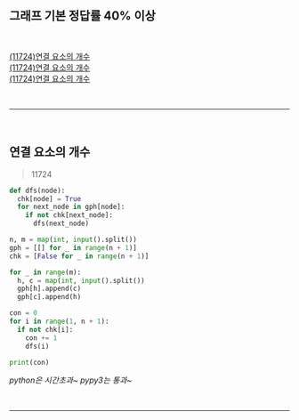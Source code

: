 ## 그래프 기본 정답률 40% 이상

<br>

[(11724)연결 요소의 개수](#연결-요소의-개수)  
[(11724)연결 요소의 개수](#연결-요소의-개수)  
[(11724)연결 요소의 개수](#연결-요소의-개수)

<br>

---

<br>

## 연결 요소의 개수

> 11724

```python
def dfs(node):
  chk[node] = True
  for next_node in gph[node]:
    if not chk[next_node]:
      dfs(next_node)

n, m = map(int, input().split())
gph = [[] for _ in range(n + 1)]
chk = [False for _ in range(n + 1)]

for _ in range(m):
  h, c = map(int, input().split())
  gph[h].append(c)
  gph[c].append(h)

con = 0
for i in range(1, n + 1):
  if not chk[i]:
    con += 1
    dfs(i)

print(con)
```

_python은 시간초과~ pypy3는 통과~_

<br>

---

<br>
